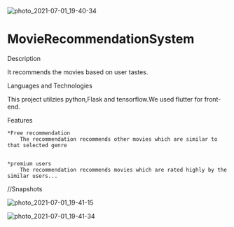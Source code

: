 ![photo_2021-07-01_19-40-34](https://user-images.githubusercontent.com/69866859/124138412-40b49400-daa4-11eb-8252-10e6e99b97c7.jpg)

# MovieRecommendationSystem

Description

It recommends the movies based on user tastes.

Languages and Technologies

This project utilzies python,Flask and tensorflow.We used flutter for front-end.

Features

    *Free recommendation
        The recommendation recommends other movies which are similar to that selected genre
        
        
    *premium users
        The recommendation recommends movies which are rated highly by the similar users...
        
 //Snapshots
 
 
![photo_2021-07-01_19-41-15](https://user-images.githubusercontent.com/69866859/124138617-72c5f600-daa4-11eb-9306-83cd7c695a0d.jpg)




![photo_2021-07-01_19-41-34](https://user-images.githubusercontent.com/69866859/124138866-b456a100-daa4-11eb-9c11-48eb61db64cf.jpg)

